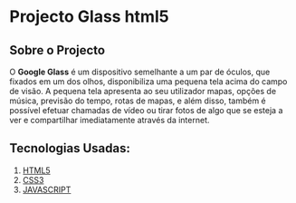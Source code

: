 # Projecto Glass html5

## Sobre o Projecto

O **Google Glass** é um dispositivo semelhante a um par de óculos, que fixados em um dos olhos, disponibiliza uma pequena tela acima do campo de visão. A pequena tela apresenta ao seu utilizador mapas, opções de música, previsão do tempo, rotas de mapas, e além disso, também é possível efetuar chamadas de vídeo ou tirar fotos de algo que se esteja a ver e compartilhar imediatamente através da internet.

## Tecnologias Usadas:

1. [HTML5](https://www.w3schools.com/html/)
1. [CSS3](https://www.w3schools.com/css/default.asp)
1. [JAVASCRIPT](https://www.w3schools.com/js/default.asp)


